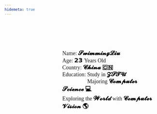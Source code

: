 ```yaml
---
hidemeta: true
---
```


<style>

    @media screen and (max-width: 768px){
        .container{
            margin-top: 50px;
            display:flex;
            flex-direction: column;
            justify-content: center;
            align-items:center;
            width:100%;
        }
        .leftBox{
            display: flex; 
            flex-direction: column;
            justify-content: center;
            align-items: center; 
            
        }
        .rightBox{
            margin-top:30px;
            box-sizing: border-box;
            padding: 10px;
            display:flex;
            flex-direction: column;
            justify-content: flex-start;
        }
        .introImg{
            border-radius: 50%;
            box-sizing: border-box;
            width: 25vh;
            height: 25vh ;
            background-image: url("https://swimmingliu.cn/images/SwimmingLiu.png");
            background-size:100% 100%;
        }
        .introBox{
            display: flex; 
            flex-direction: column;
            justify-content: space-around;
            
            font-size: 15px;
            font-family: 'Times New Roman', Times, serif;
        }
        .introText{
            color: transparent;
        }
        .specialSpan{
            font-weight: bold;
            font-size: 15px; 
            color: black;
        }
    }
    @media screen and (min-width: 768px){

        .container{
            margin-top: 100px;
            display:flex;
            flex-direction: row;
            justify-content: center;
            width:100%;
        }
        .leftBox{
            width: 30%;
            display: flex; 
            flex-direction: column;
            justify-content: center;
            align-items: center; 
            
        }
        .introImg{
            border-radius: 50%;
            box-sizing: border-box;
            width: 16vw;
            height: 16vw;
            background-image: url("https://swimmingliu.cn/images/SwimmingLiu.png");
            background-size:100% 100%;
        }
        .introImg:hover{
            animation: rotate 1s linear infinite;
        }
        @keyframes rotate {
            0% {
                transform: rotate(0deg);
                /*从0度开始*/
            }
            100% {
                transform: rotate(360deg);
                /*360度结束*/
            }
        }

        .rightBox{
            margin-left:30px;
            box-sizing: border-box;
            padding: 10px;
            width:70%;
            display:flex;
            flex-direction: column;
            justify-content: flex-start;
        }
        .introBox{
            font-size: 18px;
            font-family: 'Times New Roman', Times, serif;
        }
        .introText{
            color: transparent;
        }
        .specialSpan{
            font-weight: bold;
            font-size: 20px; 
            color: black;
        }
    }
    </style>
    
<div class="container">
            <div class="leftBox">
                  <div class="introImg"></div>
            </div>
            <div class="rightBox">
                <div class="introBox">
                    <div>
                        <span>Name:</span>
                        <span class="specialSpan"> 𝓢𝔀𝓲𝓶𝓶𝓲𝓷𝓰𝓛𝓲𝓾 👨🏻‍🎓</span>
                    </div>
                    <div>
                        <span>Age:</span>
                        <span class="specialSpan"> 𝟮𝟯 </span>Years Old 👦🏻
                    </div>
                    <div>
                        <span>Country:</span>
                        <span class="specialSpan"> 𝓒𝓱𝓲𝓷𝓪 🇨🇳</span>
                    </div>
                    <div>
                        <span>Education:</span> Study in <span class="specialSpan">𝓩𝓢𝓣𝓤 🏫</span>
                    </div>
                    <div>
                        <span class="introText">Education:</span> Majoring <span class="specialSpan">𝓒𝓸𝓶𝓹𝓾𝓽𝓮𝓻 𝓢𝓬𝓲𝓮𝓷𝓬𝓮 💻</span>
                    </div>
                    <div>
                        Exploring the <span class="specialSpan">𝓦𝓸𝓻𝓵𝓭</span> with <span class="specialSpan">𝓒𝓸𝓶𝓹𝓾𝓽𝓮𝓻 𝓥𝓲𝓼𝓲𝓸𝓷 🌎</span> 
                    </div>
                </div>
            </div>
</div>
    
<script>
    // 定义一个函数，根据 body 的 class 设置 span 的颜色
    function setSpanColor() {
    const bodyClass = document.body.classList;
    const introBox = document.querySelector('.introBox');
    const spanElements = introBox.querySelectorAll('span');

    if (bodyClass.contains('dark')) {
        spanElements.forEach(spanElement => {
        spanElement.style.color = 'white';
        });
    } else {
        spanElements.forEach(spanElement => {
        spanElement.style.color = 'black';
        });
    }
    }

    // 调用函数以确保初始状态正确
    setSpanColor();

    // 开始观察 body 元素的 classList 变化
    const bodyObserver = new MutationObserver(mutations => {
    mutations.forEach(mutation => {
        if (mutation.type === 'attributes' && mutation.attributeName === 'class') {
        setSpanColor();
        }
    });
    });

    bodyObserver.observe(document.body, { attributes: true });

</script>
    